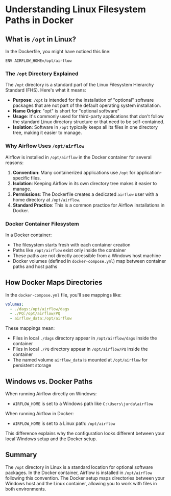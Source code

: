 # Understanding Linux Filesystem Paths in Docker

## What is `/opt` in Linux?

In the Dockerfile, you might have noticed this line:
```
ENV AIRFLOW_HOME=/opt/airflow
```

### The `/opt` Directory Explained

The `/opt` directory is a standard part of the Linux Filesystem Hierarchy Standard (FHS). Here's what it means:

- **Purpose**: `/opt` is intended for the installation of "optional" software packages that are not part of the default operating system installation.
- **Name Origin**: "opt" is short for "optional software"
- **Usage**: It's commonly used for third-party applications that don't follow the standard Linux directory structure or that need to be self-contained.
- **Isolation**: Software in `/opt` typically keeps all its files in one directory tree, making it easier to manage.

### Why Airflow Uses `/opt/airflow`

Airflow is installed in `/opt/airflow` in the Docker container for several reasons:

1. **Convention**: Many containerized applications use `/opt` for application-specific files.
2. **Isolation**: Keeping Airflow in its own directory tree makes it easier to manage.
3. **Permissions**: The Dockerfile creates a dedicated `airflow` user with a home directory at `/opt/airflow`.
4. **Standard Practice**: This is a common practice for Airflow installations in Docker.

### Docker Container Filesystem

In a Docker container:

- The filesystem starts fresh with each container creation
- Paths like `/opt/airflow` exist only inside the container
- These paths are not directly accessible from a Windows host machine
- Docker volumes (defined in `docker-compose.yml`) map between container paths and host paths

## How Docker Maps Directories

In the `docker-compose.yml` file, you'll see mappings like:

```yaml
volumes:
  - ./dags:/opt/airflow/dags
  - ./PQ:/opt/airflow/PQ
  - airflow_data:/opt/airflow
```

These mappings mean:
- Files in local `./dags` directory appear in `/opt/airflow/dags` inside the container
- Files in local `./PQ` directory appear in `/opt/airflow/PQ` inside the container
- The named volume `airflow_data` is mounted at `/opt/airflow` for persistent storage

## Windows vs. Docker Paths

When running Airflow directly on Windows:
- `AIRFLOW_HOME` is set to a Windows path like `C:\Users\jurda\airflow`

When running Airflow in Docker:
- `AIRFLOW_HOME` is set to a Linux path: `/opt/airflow`

This difference explains why the configuration looks different between your local Windows setup and the Docker setup.

## Summary

The `/opt` directory in Linux is a standard location for optional software packages. In the Docker container, Airflow is installed in `/opt/airflow` following this convention. The Docker setup maps directories between your Windows host and the Linux container, allowing you to work with files in both environments.